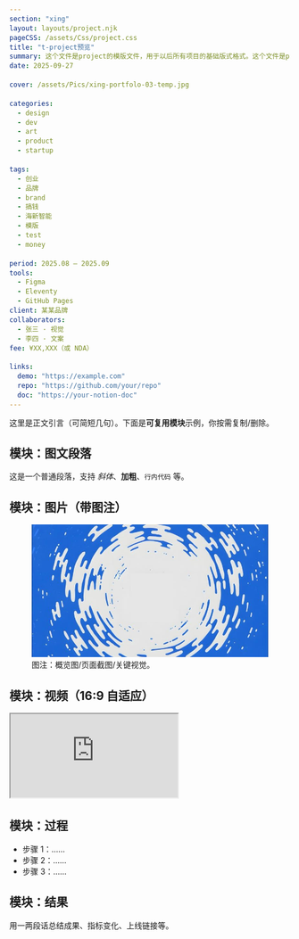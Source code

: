 ```yaml
---
section: "xing"
layout: layouts/project.njk
pageCSS: /assets/Css/project.css
title: "t-project预览"
summary: 这个文件是project的模版文件，用于以后所有项目的基础版式格式。这个文件是project的模版文件，用于以后所有项目的基础版式格式。这个文件是project的模版文件，用于以后所有项目的基础版式格式。
date: 2025-09-27

cover: /assets/Pics/xing-portfolo-03-temp.jpg

categories:
  - design
  - dev
  - art
  - product
  - startup

tags:
  - 创业
  - 品牌
  - brand
  - 搞钱
  - 海新智能
  - 模版
  - test
  - money

period: 2025.08 – 2025.09
tools:
  - Figma
  - Eleventy
  - GitHub Pages
client: 某某品牌
collaborators:
  - 张三 · 视觉
  - 李四 · 文案
fee: ¥XX,XXX（或 NDA）

links:
  demo: "https://example.com"
  repo: "https://github.com/your/repo"
  doc: "https://your-notion-doc"
---
```


这里是正文引言（可简短几句）。下面是**可复用模块**示例，你按需复制/删除。

## 模块：图文段落
这是一个普通段落，支持 *斜体*、**加粗**、`行内代码` 等。

## 模块：图片（带图注）
<figure class="media">
  <img src="/assets/Pics/xing-portfolo-01-temp.jpg" alt="概览图">
  <figcaption>图注：概览图/页面截图/关键视觉。</figcaption>
</figure>

## 模块：视频（16:9 自适应）
<div class="video-embed">
  <!-- YouTube 示例：只替换 ID 即可 -->
  <iframe src="https://www.youtube.com/embed/VIDEO_ID" allowfullscreen></iframe>
</div>

## 模块：过程
- 步骤 1：……
- 步骤 2：……
- 步骤 3：……

## 模块：结果
用一两段话总结成果、指标变化、上线链接等。